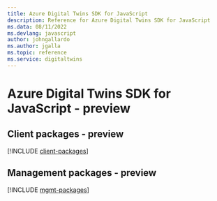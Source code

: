 ```yaml
---
title: Azure Digital Twins SDK for JavaScript
description: Reference for Azure Digital Twins SDK for JavaScript
ms.data: 08/11/2022
ms.devlang: javascript
author: johngallardo
ms.author: jgalla
ms.topic: reference
ms.service: digitaltwins
---
```

# Azure Digital Twins SDK for JavaScript - preview

## Client packages - preview
[!INCLUDE [client-packages](digital-twins-client-index.md)]
## Management packages - preview
[!INCLUDE [mgmt-packages](digital-twins-mgmt-index.md)]